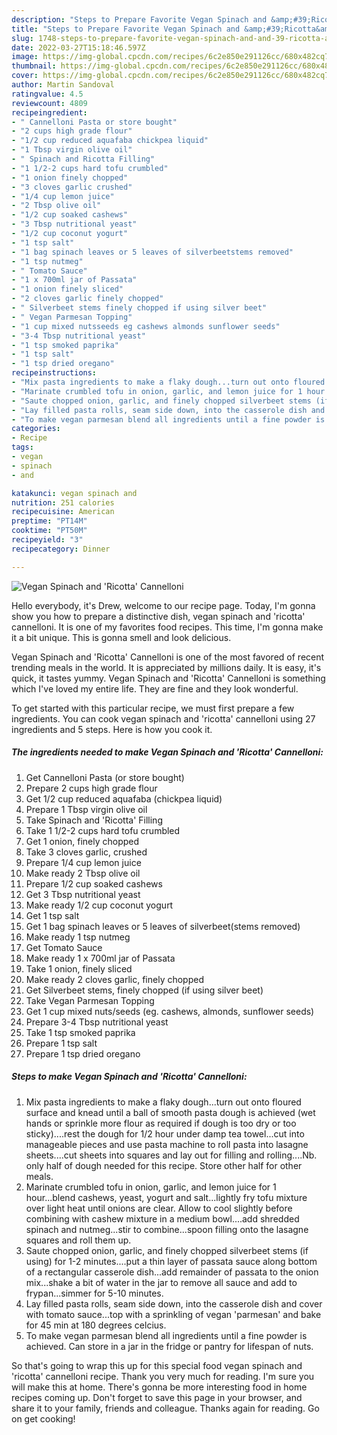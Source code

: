 ```yaml
---
description: "Steps to Prepare Favorite Vegan Spinach and &amp;#39;Ricotta&amp;#39; Cannelloni"
title: "Steps to Prepare Favorite Vegan Spinach and &amp;#39;Ricotta&amp;#39; Cannelloni"
slug: 1748-steps-to-prepare-favorite-vegan-spinach-and-and-39-ricotta-and-39-cannelloni
date: 2022-03-27T15:18:46.597Z
image: https://img-global.cpcdn.com/recipes/6c2e850e291126cc/680x482cq70/vegan-spinach-and-ricotta-cannelloni-recipe-main-photo.jpg
thumbnail: https://img-global.cpcdn.com/recipes/6c2e850e291126cc/680x482cq70/vegan-spinach-and-ricotta-cannelloni-recipe-main-photo.jpg
cover: https://img-global.cpcdn.com/recipes/6c2e850e291126cc/680x482cq70/vegan-spinach-and-ricotta-cannelloni-recipe-main-photo.jpg
author: Martin Sandoval
ratingvalue: 4.5
reviewcount: 4809
recipeingredient:
- " Cannelloni Pasta or store bought"
- "2 cups high grade flour"
- "1/2 cup reduced aquafaba chickpea liquid"
- "1 Tbsp virgin olive oil"
- " Spinach and Ricotta Filling"
- "1 1/2-2 cups hard tofu crumbled"
- "1 onion finely chopped"
- "3 cloves garlic crushed"
- "1/4 cup lemon juice"
- "2 Tbsp olive oil"
- "1/2 cup soaked cashews"
- "3 Tbsp nutritional yeast"
- "1/2 cup coconut yogurt"
- "1 tsp salt"
- "1 bag spinach leaves or 5 leaves of silverbeetstems removed"
- "1 tsp nutmeg"
- " Tomato Sauce"
- "1 x 700ml jar of Passata"
- "1 onion finely sliced"
- "2 cloves garlic finely chopped"
- " Silverbeet stems finely chopped if using silver beet"
- " Vegan Parmesan Topping"
- "1 cup mixed nutsseeds eg cashews almonds sunflower seeds"
- "3-4 Tbsp nutritional yeast"
- "1 tsp smoked paprika"
- "1 tsp salt"
- "1 tsp dried oregano"
recipeinstructions:
- "Mix pasta ingredients to make a flaky dough...turn out onto floured surface and knead until a ball of smooth pasta dough is achieved (wet hands or sprinkle more flour as required if dough is too dry or too sticky)....rest the dough for 1/2 hour under damp tea towel...cut into manageable pieces and use pasta machine to roll pasta into lasagne sheets....cut sheets into squares and lay out for filling and rolling....Nb. only half of dough needed for this recipe. Store other half for other meals."
- "Marinate crumbled tofu in onion, garlic, and lemon juice for 1 hour...blend cashews, yeast, yogurt and salt...lightly fry tofu mixture over light heat until onions are clear. Allow to cool slightly before combining with cashew mixture in a medium bowl....add shredded spinach and nutmeg...stir to combine...spoon filling onto the lasagne squares and roll them up."
- "Saute chopped onion, garlic, and finely chopped silverbeet stems (if using) for 1-2 minutes....put a thin layer of passata sauce along bottom of a rectangular casserole dish...add remainder of passata to the onion mix...shake a bit of water in the jar to remove all sauce and add to frypan...simmer for 5-10 minutes."
- "Lay filled pasta rolls, seam side down, into the casserole dish and cover with tomato sauce...top with a sprinkling of vegan &#39;parmesan&#39; and bake for 45 min at 180 degrees celcius."
- "To make vegan parmesan blend all ingredients until a fine powder is achieved. Can store in a jar in the fridge or pantry for lifespan of nuts."
categories:
- Recipe
tags:
- vegan
- spinach
- and

katakunci: vegan spinach and 
nutrition: 251 calories
recipecuisine: American
preptime: "PT14M"
cooktime: "PT50M"
recipeyield: "3"
recipecategory: Dinner

---
```



![Vegan Spinach and &#39;Ricotta&#39; Cannelloni](https://img-global.cpcdn.com/recipes/6c2e850e291126cc/680x482cq70/vegan-spinach-and-ricotta-cannelloni-recipe-main-photo.jpg)

Hello everybody, it's Drew, welcome to our recipe page. Today, I'm gonna show you how to prepare a distinctive dish, vegan spinach and &#39;ricotta&#39; cannelloni. It is one of my favorites food recipes. This time, I'm gonna make it a bit unique. This is gonna smell and look delicious.

Vegan Spinach and &#39;Ricotta&#39; Cannelloni is one of the most favored of recent trending meals in the world. It is appreciated by millions daily. It is easy, it's quick, it tastes yummy. Vegan Spinach and &#39;Ricotta&#39; Cannelloni is something which I've loved my entire life. They are fine and they look wonderful.




To get started with this particular recipe, we must first prepare a few ingredients. You can cook vegan spinach and &#39;ricotta&#39; cannelloni using 27 ingredients and 5 steps. Here is how you cook it.

<!--inarticleads1-->

##### The ingredients needed to make Vegan Spinach and &#39;Ricotta&#39; Cannelloni:

1. Get  Cannelloni Pasta (or store bought)
1. Prepare 2 cups high grade flour
1. Get 1/2 cup reduced aquafaba (chickpea liquid)
1. Prepare 1 Tbsp virgin olive oil
1. Take  Spinach and &#39;Ricotta&#39; Filling
1. Take 1 1/2-2 cups hard tofu crumbled
1. Get 1 onion, finely chopped
1. Take 3 cloves garlic, crushed
1. Prepare 1/4 cup lemon juice
1. Make ready 2 Tbsp olive oil
1. Prepare 1/2 cup soaked cashews
1. Get 3 Tbsp nutritional yeast
1. Make ready 1/2 cup coconut yogurt
1. Get 1 tsp salt
1. Get 1 bag spinach leaves or 5 leaves of silverbeet(stems removed)
1. Make ready 1 tsp nutmeg
1. Get  Tomato Sauce
1. Make ready 1 x 700ml jar of Passata
1. Take 1 onion, finely sliced
1. Make ready 2 cloves garlic, finely chopped
1. Get  Silverbeet stems, finely chopped (if using silver beet)
1. Take  Vegan Parmesan Topping
1. Get 1 cup mixed nuts/seeds (eg. cashews, almonds, sunflower seeds)
1. Prepare 3-4 Tbsp nutritional yeast
1. Take 1 tsp smoked paprika
1. Prepare 1 tsp salt
1. Prepare 1 tsp dried oregano




<!--inarticleads2-->

##### Steps to make Vegan Spinach and &#39;Ricotta&#39; Cannelloni:

1. Mix pasta ingredients to make a flaky dough...turn out onto floured surface and knead until a ball of smooth pasta dough is achieved (wet hands or sprinkle more flour as required if dough is too dry or too sticky)....rest the dough for 1/2 hour under damp tea towel...cut into manageable pieces and use pasta machine to roll pasta into lasagne sheets....cut sheets into squares and lay out for filling and rolling....Nb. only half of dough needed for this recipe. Store other half for other meals.
1. Marinate crumbled tofu in onion, garlic, and lemon juice for 1 hour...blend cashews, yeast, yogurt and salt...lightly fry tofu mixture over light heat until onions are clear. Allow to cool slightly before combining with cashew mixture in a medium bowl....add shredded spinach and nutmeg...stir to combine...spoon filling onto the lasagne squares and roll them up.
1. Saute chopped onion, garlic, and finely chopped silverbeet stems (if using) for 1-2 minutes....put a thin layer of passata sauce along bottom of a rectangular casserole dish...add remainder of passata to the onion mix...shake a bit of water in the jar to remove all sauce and add to frypan...simmer for 5-10 minutes.
1. Lay filled pasta rolls, seam side down, into the casserole dish and cover with tomato sauce...top with a sprinkling of vegan &#39;parmesan&#39; and bake for 45 min at 180 degrees celcius.
1. To make vegan parmesan blend all ingredients until a fine powder is achieved. Can store in a jar in the fridge or pantry for lifespan of nuts.




So that's going to wrap this up for this special food vegan spinach and &#39;ricotta&#39; cannelloni recipe. Thank you very much for reading. I'm sure you will make this at home. There's gonna be more interesting food in home recipes coming up. Don't forget to save this page in your browser, and share it to your family, friends and colleague. Thanks again for reading. Go on get cooking!
